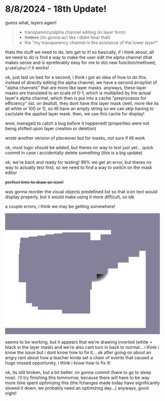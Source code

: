 # 8/8/2024 - 18th Update!

guess what, layers again!

> - transparency/alpha channel editing (in layer form)
> - ~~folders~~ (im gonna act like i didnt hear that)
> - the "my transparency channel is the existance of the lower layer!"

thats the stuff we need to do, lets get to it! so basically, if i think about, all we need to do is find a way to make the user edit the alpha channel (that makes sense and is epreferably easy for me to do) new function/methoed, `grabAlpha()`! it works!

ok, just laid on bed for a second, i think i got an idea of how to do this. instead of directly editing the alpha channel, we have a second array/list of "alpha channels" that are more like layer masks. anyways, these layer masks are translated to an scale of 0-1, which is multiplied by the actual layer's alpha channel, which then is put into a cache "preprocesss for efficiency" list. on deafult, they dont have this layer mask (well, more like its all white or 100 or 1), so itll have an empty string so we can skip having to caclulate the applied layer mask. then, we use this cache for display! 

wow, managed to catch a bug before it happened! (properties were not being shifted upon layer creation or deletion)

wrote another version of placeover but for masks, not sure if itll work

ok, most logic should be added, but theres no way to test just yet... quick commit in case i accidentally delete something (this is a big update)

ok, we're back and ready for testing! 99% we get an error, but theres no way to actually test first, so we need to find a way to switch on the mask editor

~~perfect time to draw an icon!~~

was gonna reorder the visual objects predefined list so that icon text would display properly, but it would make using it more difficult, so idk

a couple errors, i think we may be getting somewhere!

![defintely something!](</updatelogs/images/082024/08082024 - 1.png>)

seems to be working, but it appears that we're drawing inverted (white = black in the layer mask) and we're also cant turn in back to normal... i think i know the issue but i dont know how to fix it... ok after going on about an angry rant about how a teacher kinda set a chain of events that caused a huge missed opportunity, i think i know how to fix it!

ok, its still broken, but a bit better. im gonna commit (have to go to sleep now). i'll try finishing this tommorow, because there will have to be way more time spent optimizing this (the fchanges made today have significantly slowed it down, we probably need an optimizing day...) anyways, good night!